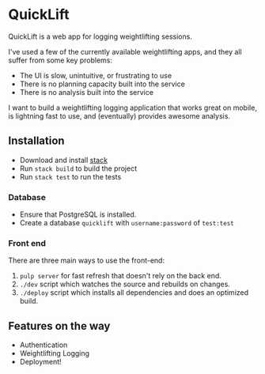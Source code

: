# QuickLift

QuickLift is a web app for logging weightlifting sessions.

I've used a few of the currently available weightlifting apps, and they all suffer from some key problems:

- The UI is slow, unintuitive, or frustrating to use
- There is no planning capacity built into the service
- There is no analysis built into the service

I want to build a weightlifting logging application that works great on mobile, is lightning fast to use, and (eventually) provides awesome analysis.

## Installation

- Download and install [stack](https://github.com/commercialhaskell/stack)
- Run `stack build` to build the project
- Run `stack test` to run the tests

### Database

- Ensure that PostgreSQL is installed.
- Create a database `quicklift` with `username:password` of `test:test`

### Front end

There are three main ways to use the front-end:

1. `pulp server` for fast refresh that doesn't rely on the back end.
2. `./dev` script which watches the source and rebuilds on changes.
3. `./deploy` script which installs all dependencies and does an optimized build.

## Features on the way

* Authentication
* Weightlifting Logging
* Deployment!
